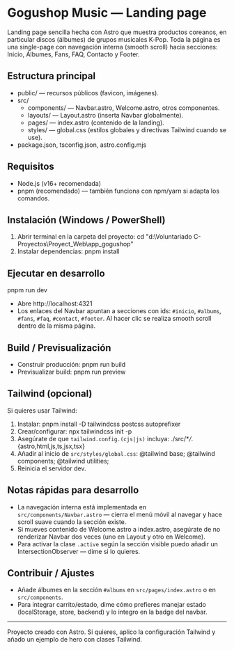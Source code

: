 # Gogushop Music — Landing page

Landing page sencilla hecha con Astro que muestra productos coreanos, en particular discos (álbumes) de grupos musicales K‑Pop. Toda la página es una single-page con navegación interna (smooth scroll) hacia secciones: Inicio, Álbumes, Fans, FAQ, Contacto y Footer.

## Estructura principal

- public/ — recursos públicos (favicon, imágenes).
- src/
  - components/ — Navbar.astro, Welcome.astro, otros componentes.
  - layouts/ — Layout.astro (inserta Navbar globalmente).
  - pages/ — index.astro (contenido de la landing).
  - styles/ — global.css (estilos globales y directivas Tailwind cuando se use).
- package.json, tsconfig.json, astro.config.mjs

## Requisitos

- Node.js (v16+ recomendada)
- pnpm (recomendado) — también funciona con npm/yarn si adapta los comandos.

## Instalación (Windows / PowerShell)

1. Abrir terminal en la carpeta del proyecto:
   cd "d:\Voluntariado C-Proyectos\Proyect_Web\app_gogushop"
2. Instalar dependencias:
   pnpm install

## Ejecutar en desarrollo

pnpm run dev

- Abre http://localhost:4321
- Los enlaces del Navbar apuntan a secciones con ids: `#inicio`, `#albums`, `#fans`, `#faq`, `#contact`, `#footer`. Al hacer clic se realiza smooth scroll dentro de la misma página.

## Build / Previsualización

- Construir producción:
  pnpm run build
- Previsualizar build:
  pnpm run preview

## Tailwind (opcional)

Si quieres usar Tailwind:

1. Instalar:
   pnpm install -D tailwindcss postcss autoprefixer
2. Crear/configurar:
   npx tailwindcss init -p
3. Asegúrate de que `tailwind.config.(cjs|js)` incluya:
   ./src/\*_/_.{astro,html,js,ts,jsx,tsx}
4. Añadir al inicio de `src/styles/global.css`:
   @tailwind base;
   @tailwind components;
   @tailwind utilities;
5. Reinicia el servidor dev.

## Notas rápidas para desarrollo

- La navegación interna está implementada en `src/components/Navbar.astro` — cierra el menú móvil al navegar y hace scroll suave cuando la sección existe.
- Si mueves contenido de Welcome.astro a index.astro, asegúrate de no renderizar Navbar dos veces (uno en Layout y otro en Welcome).
- Para activar la clase `.active` según la sección visible puedo añadir un IntersectionObserver — dime si lo quieres.

## Contribuir / Ajustes

- Añade álbumes en la sección `#albums` en `src/pages/index.astro` o en `src/components`.
- Para integrar carrito/estado, dime cómo prefieres manejar estado (localStorage, store, backend) y lo integro en la badge del navbar.

---

Proyecto creado con Astro. Si quieres, aplico la configuración Tailwind y añado un ejemplo de hero con clases Tailwind.
